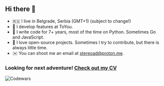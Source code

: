 ## Hi there 👋

- 🇷🇸 I live in Belgrade, Serbia (GMT+1) (subject to change!)
- 🐍 I develop features at ToYou.
- 🤖 I write code for 7+ years, most of the time on Python. Sometimes Go and JavaScript.
- 🚀 I love open-source projects. Sometimes I try to contribute, but there is always little time.
- ✉️ You can shoot me an email at stereoad@proton.me.

### Looking for next adventure! [Check out my CV](https://github.com/user-attachments/files/19274978/artem-demidov-cv-25-latest.pdf)

![Codewars](https://www.codewars.com/users/stereodamage/badges/large "Codewars")

<!--
**stereodamage/stereodamage** is a ✨ _special_ ✨ repository because its `README.md` (this file) appears on your GitHub profile.

Here are some ideas to get you started:

- 🔭 I’m currently working on ...
- 🌱 I’m currently learning ...
- 👯 I’m looking to collaborate on ...
- 🤔 I’m looking for help with ...
- 💬 Ask me about ...
- 📫 How to reach me: ...
- 😄 Pronouns: ...
- ⚡ Fun fact: ...
-->
